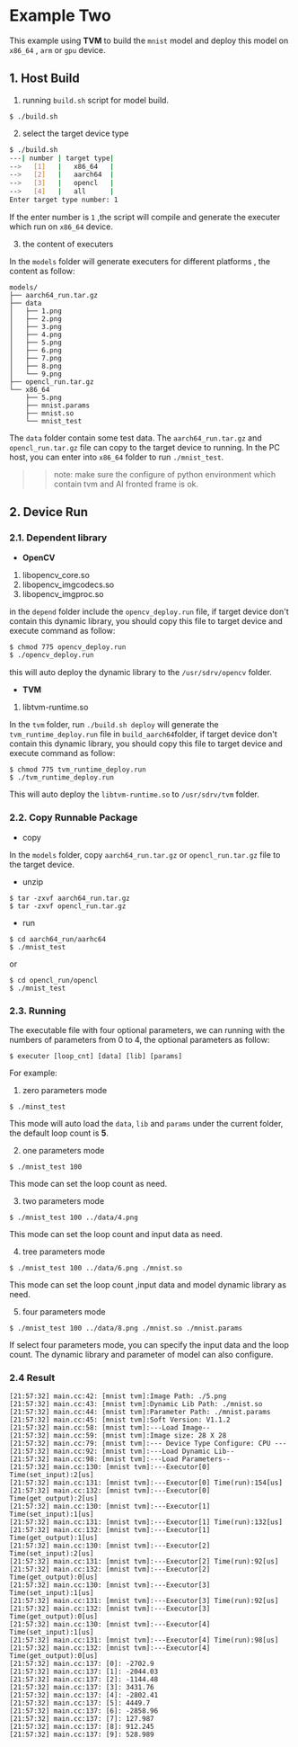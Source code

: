 # Example Two
This example using **TVM** to build the `mnist` model and deploy this model on `x86_64` , `arm` or `gpu` device.

## 1. Host Build

1. running `build.sh` script for model build.

```shell
$ ./build.sh
```

2. select the target device type

```bash
$ ./build.sh
---| number | target type|
-->   [1]   |   x86_64   |
-->   [2]   |   aarch64  |
-->   [3]   |   opencl   |
-->   [4]   |   all      |
Enter target type number: 1
```
If the enter number is `1` ,the script will compile and generate the executer which run on `x86_64` device.

3. the content of executers 

In the `models` folder will  generate executers for different platforms , the content as follow:

```
models/
├── aarch64_run.tar.gz
├── data
│   ├── 1.png
│   ├── 2.png
│   ├── 3.png
│   ├── 4.png
│   ├── 5.png
│   ├── 6.png
│   ├── 7.png
│   ├── 8.png
│   └── 9.png
├── opencl_run.tar.gz
└── x86_64
    ├── 5.png
    ├── mnist.params
    ├── mnist.so
    └── mnist_test

```
The `data` folder contain some test data. The `aarch64_run.tar.gz` and `opencl_run.tar.gz` file can copy to the target device to running. In the PC host, you can enter into `x86_64` folder to run `./mnist_test`.

>> note: make sure the configure of python environment which contain tvm and AI fronted frame is ok.

## 2. Device Run

### 2.1. Dependent library
- **OpenCV**
1. libopencv_core.so
2. libopencv_imgcodecs.so
3. libopencv_imgproc.so

in the `depend` folder include the `opencv_deploy.run` file, if target device don't contain this dynamic library, you should copy this file to target device and execute command as follow:

```bash
$ chmod 775 opencv_deploy.run
$ ./opencv_deploy.run
```

this will auto deploy the dynamic library to the `/usr/sdrv/opencv` folder.

- **TVM**
1. libtvm-runtime.so

In the `tvm` folder, run `./build.sh deploy` will generate the `tvm_runtime_deploy.run` file in `build_aarch64`folder,  if target device don't contain this dynamic library, you should copy this file to target device and execute command as follow:

```shell
$ chmod 775 tvm_runtime_deploy.run
$ ./tvm_runtime_deploy.run
```

This will auto deploy the `libtvm-runtime.so` to `/usr/sdrv/tvm` folder.

### 2.2. Copy Runnable Package

- copy

In the `models` folder, copy `aarch64_run.tar.gz` or `opencl_run.tar.gz`  file to the target device.

- unzip

```shell
$ tar -zxvf aarch64_run.tar.gz
$ tar -zxvf opencl_run.tar.gz
```

- run

```shell
$ cd aarch64_run/aarhc64
$ ./mnist_test
```

or

```shell
$ cd opencl_run/opencl
$ ./mnist_test
```


### 2.3. Running

The executable file with four optional parameters, we can running with the numbers of parameters from 0 to 4, the optional parameters as follow:

```shell
$ executer [loop_cnt] [data] [lib] [params] 
```

For example:

1. zero parameters mode

```shell
$ ./minst_test
```

This mode will auto load the `data`, `lib` and `params` under the current folder, the default loop count is **5**.

2. one parameters mode

```shell
$ ./mnist_test 100
```

This mode can set the loop count as need.

3. two parameters mode

```shell
$ ./mnist_test 100 ../data/4.png 
```
This mode can set the loop count and input data as need.

4. tree parameters mode

```
$ ./mnist_test 100 ../data/6.png ./mnist.so
```
This mode can set the loop count ,input data  and model dynamic library as need.


5. four parameters mode

```shell
$ ./mnist_test 100 ../data/8.png ./mnist.so ./mnist.params 
```

If select four parameters mode, you can specify the input data and the loop count. The dynamic library and parameter of model can also configure.

### 2.4 Result

```shell
[21:57:32] main.cc:42: [mnist tvm]:Image Path: ./5.png                                       
[21:57:32] main.cc:43: [mnist tvm]:Dynamic Lib Path: ./mnist.so
[21:57:32] main.cc:44: [mnist tvm]:Parameter Path: ./mnist.params
[21:57:32] main.cc:45: [mnist tvm]:Soft Version: V1.1.2
[21:57:32] main.cc:58: [mnist tvm]:---Load Image--
[21:57:32] main.cc:59: [mnist tvm]:Image size: 28 X 28
[21:57:32] main.cc:79: [mnist tvm]:--- Device Type Configure: CPU ---
[21:57:32] main.cc:92: [mnist tvm]:---Load Dynamic Lib--
[21:57:32] main.cc:98: [mnist tvm]:---Load Parameters--
[21:57:32] main.cc:130: [mnist tvm]:---Executor[0] Time(set_input):2[us]
[21:57:32] main.cc:131: [mnist tvm]:---Executor[0] Time(run):154[us]
[21:57:32] main.cc:132: [mnist tvm]:---Executor[0] Time(get_output):2[us]
[21:57:32] main.cc:130: [mnist tvm]:---Executor[1] Time(set_input):1[us]
[21:57:32] main.cc:131: [mnist tvm]:---Executor[1] Time(run):132[us]
[21:57:32] main.cc:132: [mnist tvm]:---Executor[1] Time(get_output):1[us]
[21:57:32] main.cc:130: [mnist tvm]:---Executor[2] Time(set_input):2[us]
[21:57:32] main.cc:131: [mnist tvm]:---Executor[2] Time(run):92[us]
[21:57:32] main.cc:132: [mnist tvm]:---Executor[2] Time(get_output):0[us]
[21:57:32] main.cc:130: [mnist tvm]:---Executor[3] Time(set_input):1[us]
[21:57:32] main.cc:131: [mnist tvm]:---Executor[3] Time(run):92[us]
[21:57:32] main.cc:132: [mnist tvm]:---Executor[3] Time(get_output):0[us]
[21:57:32] main.cc:130: [mnist tvm]:---Executor[4] Time(set_input):1[us]
[21:57:32] main.cc:131: [mnist tvm]:---Executor[4] Time(run):98[us]
[21:57:32] main.cc:132: [mnist tvm]:---Executor[4] Time(get_output):0[us]
[21:57:32] main.cc:137: [0]: -2702.9
[21:57:32] main.cc:137: [1]: -2044.03
[21:57:32] main.cc:137: [2]: -1144.48
[21:57:32] main.cc:137: [3]: 3431.76
[21:57:32] main.cc:137: [4]: -2802.41
[21:57:32] main.cc:137: [5]: 4449.7
[21:57:32] main.cc:137: [6]: -2858.96
[21:57:32] main.cc:137: [7]: 127.987
[21:57:32] main.cc:137: [8]: 912.245
[21:57:32] main.cc:137: [9]: 528.989
```

